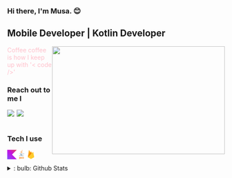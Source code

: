 ### Hi there, I'm Musa. :blush:
## Mobile Developer | Kotlin Developer
<img src="https://media.giphy.com/media/MGdfeiKtEiEPS/giphy.gif" align="right" width="400" height="250">
 <font color="pink">Coffee coffee is how I keep up with '< code />' </font>
 
 
 ### Reach out to me I 
 [<img width="22" src="https://unpkg.com/simple-icons@v4/icons/twitter.svg" align="left" />][twitter] 
 [<img width="22" src="https://unpkg.com/simple-icons@v4/icons/linkedin.svg" align="left" />][linkedin] 
 <br /> <br /> 
 
 ### Tech I use 
 <img align ="left" width="22" src="https://raw.githubusercontent.com/github/explore/4479d2a2c854198cb00160f8593519c14dc3b905/topics/kotlin/kotlin.png">
 <img align ="left" width="22" src="https://raw.githubusercontent.com/github/explore/4479d2a2c854198cb00160f8593519c14dc3b905/topics/java/java.png">
 <img align ="left" width="22" src="https://raw.githubusercontent.com/github/explore/80688e429a7d4ef2fca1e82350fe8e3517d3494d/topics/firebase/firebase.png">
  <br /> <br /> 

 <details> 
 <summary> : bulb: Github Stats</summary> 
 <img src="https://github-readme-stats.vercel.app/api?username=musasoydas&theme=radical">
 </details>


 
 [twitter]: https://twitter.com/musasoydasss
 [linkedin]: https://www.linkedin.com/in/musa-soyda%C5%9F-9097a3212/

